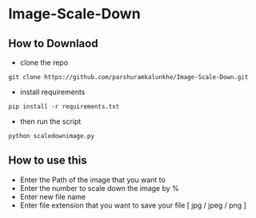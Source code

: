 # Image-Scale-Down

## How to Downlaod

- clone the repo 
```
git clone https://github.com/parshuramkalunkhe/Image-Scale-Down.git
```
- install requirements
```
pip install -r requirements.txt
```
- then run the script
```
python scaledownimage.py
```

## How to use this
- Enter the Path of the image that you want to 
- Enter the number to scale down the image by % 
- Enter new file name
- Enter file extension that you want to save your file [ jpg / jpeg / png ]
